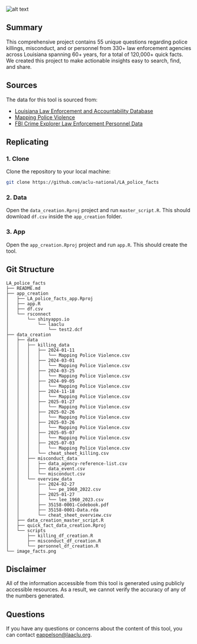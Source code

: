 ![alt text](https://github.com/aclu-national/louisiana_police_quick_facts/blob/5a3a7304842ee61510c4678ce136f67ec83f2ebb/image_facts.png)

## Summary
This comprehensive project contains 55 unique questions regarding police killings, misconduct, and or personnel from 330+ law enforcement agencies across Louisiana spanning 60+ years, for a total of 120,000+ quick facts. We created this project to make actionable insights easy to search, find, and share.


## Sources

The data for this tool is sourced from:
- [Louisiana Law Enforcement and Accountability Database](llead.co)
- [Mapping Police Violence](https://mappingpoliceviolence.org/)
- [FBI Crime Explorer Law Enforcement Personnel Data](https://cde.ucr.cjis.gov/)

## Replicating
### 1. Clone
Clone the repository to your local machine:
```bash
git clone https://github.com/aclu-national/LA_police_facts
```
### 2. Data 

Open the `data_creation.Rproj` project and run `master_script.R`. This should download `df.csv` inside the `app_creation` folder.

### 3. App
Open the `app_creation.Rproj` project and run `app.R`. This should create the tool. 


## Git Structure

```
LA_police_facts
├── README.md
├── app_creation
│   ├── LA_police_facts_app.Rproj
│   ├── app.R
│   ├── df.csv
│   └── rsconnect
│       └── shinyapps.io
│           └── laaclu
│               └── test2.dcf
├── data_creation
│   ├── data
│   │   ├── killing_data
│   │   │   ├── 2024-01-11
│   │   │   │   └── Mapping Police Violence.csv
│   │   │   ├── 2024-03-01
│   │   │   │   └── Mapping Police Violence.csv
│   │   │   ├── 2024-03-25
│   │   │   │   └── Mapping Police Violence.csv
│   │   │   ├── 2024-09-05
│   │   │   │   └── Mapping Police Violence.csv
│   │   │   ├── 2024-11-18
│   │   │   │   └── Mapping Police Violence.csv
│   │   │   ├── 2025-01-27
│   │   │   │   └── Mapping Police Violence.csv
│   │   │   ├── 2025-02-26
│   │   │   │   └── Mapping Police Violence.csv
│   │   │   ├── 2025-03-26
│   │   │   │   └── Mapping Police Violence.csv
│   │   │   ├── 2025-05-07
│   │   │   │   └── Mapping Police Violence.csv
│   │   │   ├── 2025-07-03
│   │   │   │   └── Mapping Police Violence.csv
│   │   │   └── cheat_sheet_killing.csv
│   │   ├── misconduct_data
│   │   │   ├── data_agency-reference-list.csv
│   │   │   ├── data_event.csv
│   │   │   └── misconduct.csv
│   │   └── overview_data
│   │       ├── 2024-02-27
│   │       │   └── pe_1960_2022.csv
│   │       ├── 2025-01-27
│   │       │   └── lee_1960_2023.csv
│   │       ├── 35158-0001-Codebook.pdf
│   │       ├── 35158-0001-Data.rda
│   │       └── cheat_sheet_overview.csv
│   ├── data_creation_master_script.R
│   ├── quick_fact_data_creation.Rproj
│   └── scripts
│       ├── killing_df_creation.R
│       ├── misconduct_df_creation.R
│       └── personnel_df_creation.R
└── image_facts.png
```

## Disclaimer
All of the information accessible from this tool is generated using publicly accessible resources. As a result, we cannot verify the accuracy of any of the numbers generated.

## Questions
If you have any questions or concerns about the content of this tool, you can contact [eappelson@laaclu.org](mailto:eappelson@laaclu.org).

